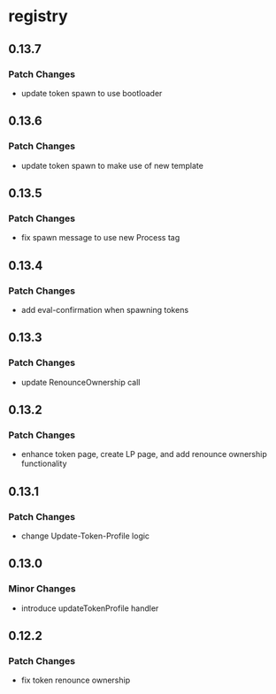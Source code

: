 # registry

## 0.13.7

### Patch Changes

- update token spawn to use bootloader

## 0.13.6

### Patch Changes

- update token spawn to make use of new template

## 0.13.5

### Patch Changes

- fix spawn message to use new Process tag

## 0.13.4

### Patch Changes

- add eval-confirmation when spawning tokens

## 0.13.3

### Patch Changes

- update RenounceOwnership call

## 0.13.2

### Patch Changes

- enhance token page, create LP page, and add renounce ownership functionality

## 0.13.1

### Patch Changes

- change Update-Token-Profile logic

## 0.13.0

### Minor Changes

- introduce updateTokenProfile handler

## 0.12.2

### Patch Changes

- fix token renounce ownership
